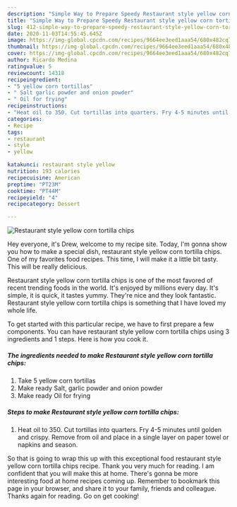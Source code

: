 ```yaml
---
description: "Simple Way to Prepare Speedy Restaurant style yellow corn tortilla chips"
title: "Simple Way to Prepare Speedy Restaurant style yellow corn tortilla chips"
slug: 412-simple-way-to-prepare-speedy-restaurant-style-yellow-corn-tortilla-chips
date: 2020-11-03T14:55:45.645Z
image: https://img-global.cpcdn.com/recipes/9664ee3eed1aaa54/680x482cq70/restaurant-style-yellow-corn-tortilla-chips-recipe-main-photo.jpg
thumbnail: https://img-global.cpcdn.com/recipes/9664ee3eed1aaa54/680x482cq70/restaurant-style-yellow-corn-tortilla-chips-recipe-main-photo.jpg
cover: https://img-global.cpcdn.com/recipes/9664ee3eed1aaa54/680x482cq70/restaurant-style-yellow-corn-tortilla-chips-recipe-main-photo.jpg
author: Ricardo Medina
ratingvalue: 5
reviewcount: 14318
recipeingredient:
- "5 yellow corn tortillas"
- " Salt garlic powder and onion powder"
- " Oil for frying"
recipeinstructions:
- "Heat oil to 350. Cut tortillas into quarters. Fry 4-5 minutes until golden and crispy. Remove from oil and place in a single layer on paper towel or napkins and season."
categories:
- Recipe
tags:
- restaurant
- style
- yellow

katakunci: restaurant style yellow 
nutrition: 193 calories
recipecuisine: American
preptime: "PT23M"
cooktime: "PT44M"
recipeyield: "4"
recipecategory: Dessert

---
```



![Restaurant style yellow corn tortilla chips](https://img-global.cpcdn.com/recipes/9664ee3eed1aaa54/680x482cq70/restaurant-style-yellow-corn-tortilla-chips-recipe-main-photo.jpg)

Hey everyone, it's Drew, welcome to my recipe site. Today, I'm gonna show you how to make a special dish, restaurant style yellow corn tortilla chips. One of my favorites food recipes. This time, I will make it a little bit tasty. This will be really delicious.



Restaurant style yellow corn tortilla chips is one of the most favored of recent trending foods in the world. It's enjoyed by millions every day. It's simple, it is quick, it tastes yummy. They're nice and they look fantastic. Restaurant style yellow corn tortilla chips is something that I have loved my whole life.


To get started with this particular recipe, we have to first prepare a few components. You can have restaurant style yellow corn tortilla chips using 3 ingredients and 1 steps. Here is how you cook it.

<!--inarticleads1-->

##### The ingredients needed to make Restaurant style yellow corn tortilla chips:

1. Take 5 yellow corn tortillas
1. Make ready  Salt, garlic powder and onion powder
1. Make ready  Oil for frying




<!--inarticleads2-->

##### Steps to make Restaurant style yellow corn tortilla chips:

1. Heat oil to 350. Cut tortillas into quarters. Fry 4-5 minutes until golden and crispy. Remove from oil and place in a single layer on paper towel or napkins and season.




So that is going to wrap this up with this exceptional food restaurant style yellow corn tortilla chips recipe. Thank you very much for reading. I am confident that you will make this at home. There's gonna be more interesting food at home recipes coming up. Remember to bookmark this page in your browser, and share it to your family, friends and colleague. Thanks again for reading. Go on get cooking!
